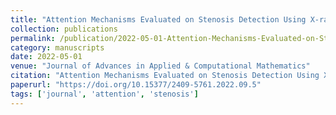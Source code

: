 ```yaml
---
title: "Attention Mechanisms Evaluated on Stenosis Detection Using X-ray Angiography Images"
collection: publications
permalink: /publication/2022-05-01-Attention-Mechanisms-Evaluated-on-Stenosis-Detection-Using-X-ray-Angiography-Images
category: manuscripts
date: 2022-05-01
venue: "Journal of Advances in Applied & Computational Mathematics"
citation: "Attention Mechanisms Evaluated on Stenosis Detection Using X-ray Angiography Images. *Journal of Advances in Applied & Computational Mathematics*, 2022. https://doi.org/10.15377/2409-5761.2022.09.5"
paperurl: "https://doi.org/10.15377/2409-5761.2022.09.5"
tags: ['journal', 'attention', 'stenosis']
---
```

